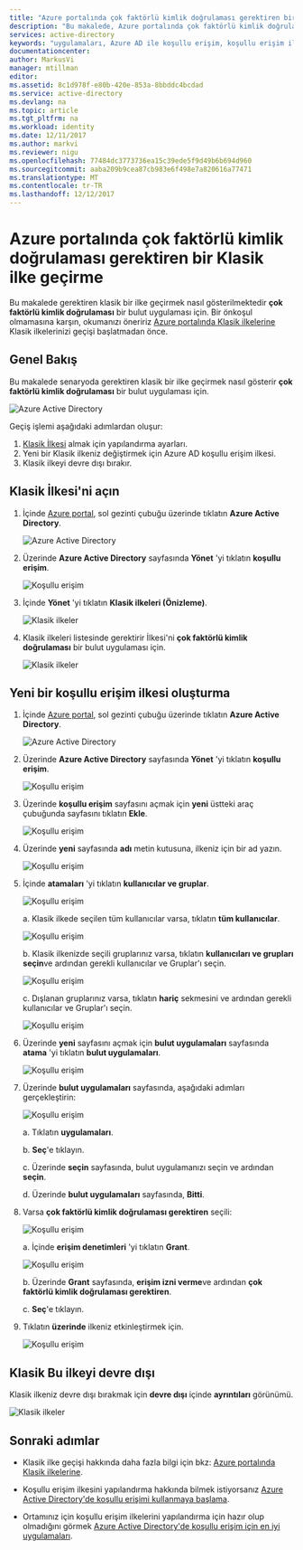 ```yaml
---
title: "Azure portalında çok faktörlü kimlik doğrulaması gerektiren bir Klasik ilke geçirme | Microsoft Docs"
description: "Bu makalede, Azure portalında çok faktörlü kimlik doğrulaması gerektiren bir Klasik ilke geçirmek gösterilmiştir."
services: active-directory
keywords: "uygulamaları, Azure AD ile koşullu erişim, koşullu erişim ilkeleri, şirket kaynaklarına güvenli erişim için koşullu erişim"
documentationcenter: 
author: MarkusVi
manager: mtillman
editor: 
ms.assetid: 8c1d978f-e80b-420e-853a-8bbddc4bcdad
ms.service: active-directory
ms.devlang: na
ms.topic: article
ms.tgt_pltfrm: na
ms.workload: identity
ms.date: 12/11/2017
ms.author: markvi
ms.reviewer: nigu
ms.openlocfilehash: 77484dc3773736ea15c39ede5f9d49b6b694d960
ms.sourcegitcommit: aaba209b9cea87cb983e6f498e7a820616a77471
ms.translationtype: MT
ms.contentlocale: tr-TR
ms.lasthandoff: 12/12/2017
---
```

# <a name="migrate-a-classic-policy-that-requires-multi-factor-authentication-in-the-azure-portal"></a>Azure portalında çok faktörlü kimlik doğrulaması gerektiren bir Klasik ilke geçirme 

Bu makalede gerektiren klasik bir ilke geçirmek nasıl gösterilmektedir **çok faktörlü kimlik doğrulaması** bir bulut uygulaması için. Bir önkoşul olmamasına karşın, okumanızı öneririz [Azure portalında Klasik ilkelerine](active-directory-conditional-access-migration.md) Klasik ilkelerinizi geçişi başlatmadan önce.


 
## <a name="overview"></a>Genel Bakış 

Bu makalede senaryoda gerektiren klasik bir ilke geçirmek nasıl gösterir **çok faktörlü kimlik doğrulaması** bir bulut uygulaması için. 

![Azure Active Directory](./media/active-directory-conditional-access-migration/33.png)


Geçiş işlemi aşağıdaki adımlardan oluşur:

1. [Klasik İlkesi](#open-a-classic-policy) almak için yapılandırma ayarları.
2. Yeni bir Klasik ilkeniz değiştirmek için Azure AD koşullu erişim ilkesi. 
3. Klasik ilkeyi devre dışı bırakır.



## <a name="open-a-classic-policy"></a>Klasik İlkesi'ni açın

1. İçinde [Azure portal](https://portal.azure.com), sol gezinti çubuğu üzerinde tıklatın **Azure Active Directory**.

    ![Azure Active Directory](./media/active-directory-conditional-access-migration-mfa/01.png)

2. Üzerinde **Azure Active Directory** sayfasında **Yönet** 'yi tıklatın **koşullu erişim**.

    ![Koşullu erişim](./media/active-directory-conditional-access-migration-mfa/02.png)

3. İçinde **Yönet** 'yi tıklatın **Klasik ilkeleri (Önizleme)**.

    ![Klasik ilkeler](./media/active-directory-conditional-access-migration-mfa/12.png)

4. Klasik ilkeleri listesinde gerektirir İlkesi'ni **çok faktörlü kimlik doğrulaması** bir bulut uygulaması için.

    ![Klasik ilkeler](./media/active-directory-conditional-access-migration-mfa/13.png)


## <a name="create-a-new-conditional-access-policy"></a>Yeni bir koşullu erişim ilkesi oluşturma


1. İçinde [Azure portal](https://portal.azure.com), sol gezinti çubuğu üzerinde tıklatın **Azure Active Directory**.

    ![Azure Active Directory](./media/active-directory-conditional-access-migration/01.png)

2. Üzerinde **Azure Active Directory** sayfasında **Yönet** 'yi tıklatın **koşullu erişim**.

    ![Koşullu erişim](./media/active-directory-conditional-access-migration/02.png)



3. Üzerinde **koşullu erişim** sayfasını açmak için **yeni** üstteki araç çubuğunda sayfasını tıklatın **Ekle**.

    ![Koşullu erişim](./media/active-directory-conditional-access-migration/03.png)

4. Üzerinde **yeni** sayfasında **adı** metin kutusuna, ilkeniz için bir ad yazın.

    ![Koşullu erişim](./media/active-directory-conditional-access-migration/29.png)

5. İçinde **atamaları** 'yi tıklatın **kullanıcılar ve gruplar**.

    ![Koşullu erişim](./media/active-directory-conditional-access-migration/05.png)

    a. Klasik ilkede seçilen tüm kullanıcılar varsa, tıklatın **tüm kullanıcılar**. 

    ![Koşullu erişim](./media/active-directory-conditional-access-migration/35.png)

    b. Klasik ilkenizde seçili gruplarınız varsa, tıklatın **kullanıcıları ve grupları seçin**ve ardından gerekli kullanıcılar ve Gruplar'ı seçin.

    ![Koşullu erişim](./media/active-directory-conditional-access-migration/36.png)

    c. Dışlanan gruplarınız varsa, tıklatın **hariç** sekmesini ve ardından gerekli kullanıcılar ve Gruplar'ı seçin. 

    ![Koşullu erişim](./media/active-directory-conditional-access-migration/37.png)

6. Üzerinde **yeni** sayfasını açmak için **bulut uygulamaları** sayfasında **atama** 'yi tıklatın **bulut uygulamaları**.

    ![Koşullu erişim](./media/active-directory-conditional-access-azure-portal-get-started/07.png)

8. Üzerinde **bulut uygulamaları** sayfasında, aşağıdaki adımları gerçekleştirin:

    ![Koşullu erişim](./media/active-directory-conditional-access-migration/08.png)

    a. Tıklatın **uygulamaları**.

    b. **Seç**'e tıklayın.

    c. Üzerinde **seçin** sayfasında, bulut uygulamanızı seçin ve ardından **seçin**.

    d. Üzerinde **bulut uygulamaları** sayfasında, **Bitti**.



9. Varsa **çok faktörlü kimlik doğrulaması gerektiren** seçili:

    ![Koşullu erişim](./media/active-directory-conditional-access-migration/26.png)

    a. İçinde **erişim denetimleri** 'yi tıklatın **Grant**.

    ![Koşullu erişim](./media/active-directory-conditional-access-migration/27.png)

    b. Üzerinde **Grant** sayfasında, **erişim izni verme**ve ardından **çok faktörlü kimlik doğrulaması gerektiren**.

    c. **Seç**'e tıklayın.


10. Tıklatın **üzerinde** ilkeniz etkinleştirmek için.

    ![Koşullu erişim](./media/active-directory-conditional-access-migration/30.png)



## <a name="disable-the-classic-policy"></a>Klasik Bu ilkeyi devre dışı

Klasik ilkeniz devre dışı bırakmak için **devre dışı** içinde **ayrıntıları** görünümü.

![Klasik ilkeler](./media/active-directory-conditional-access-migration-mfa/14.png)



## <a name="next-steps"></a>Sonraki adımlar

- Klasik ilke geçişi hakkında daha fazla bilgi için bkz: [Azure portalında Klasik ilkelerine](active-directory-conditional-access-migration.md).


- Koşullu erişim ilkesini yapılandırma hakkında bilmek istiyorsanız [Azure Active Directory'de koşullu erişimi kullanmaya başlama](active-directory-conditional-access-azure-portal-get-started.md).

- Ortamınız için koşullu erişim ilkelerini yapılandırma için hazır olup olmadığını görmek [Azure Active Directory'de koşullu erişim için en iyi uygulamaları](active-directory-conditional-access-best-practices.md). 

